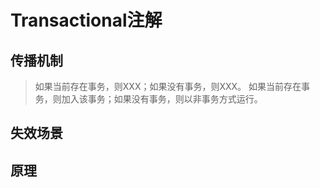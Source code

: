 # Transactional注解
## 传播机制
> 如果当前存在事务，则XXX；如果没有事务，则XXX。
如果当前存在事务，则加入该事务；如果没有事务，则以非事务方式运行。
## 失效场景
## 原理